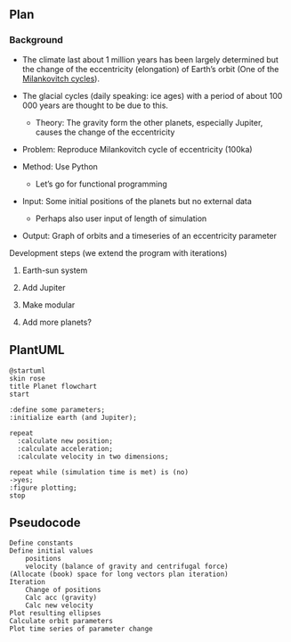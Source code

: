 ## Plan
### Background
- The climate last about 1 million years has been largely determined but the change of the eccentricity (elongation) of Earth’s orbit (One of the [Milankovitch cycles](https://en.wikipedia.org/wiki/Milankovitch_cycles)).

- The glacial cycles (daily speaking: ice ages) with a period of about 100 000 years are thought to be due to this.

  - Theory: The gravity form the other planets, especially Jupiter, causes the change of the eccentricity

- Problem: Reproduce Milankovitch cycle of eccentricity (100ka)

- Method: Use Python

  - Let’s go for functional programming

- Input: Some initial positions of the planets but no external data

  - Perhaps also user input of length of simulation

- Output: Graph of orbits and a timeseries of an eccentricity parameter

Development steps (we extend the program with iterations)

1. Earth-sun system

2. Add Jupiter

3. Make modular

4. Add more planets?



## PlantUML

```plantuml
@startuml
skin rose
title Planet flowchart
start

:define some parameters;
:initialize earth (and Jupiter);

repeat
  :calculate new position;
  :calculate acceleration;
  :calculate velocity in two dimensions;

repeat while (simulation time is met) is (no)
->yes;
:figure plotting;
stop
```
## Pseudocode
```plantuml
Define constants
Define initial values
	positions
	velocity (balance of gravity and centrifugal force)
(Allocate (book) space for long vectors	plan iteration)
Iteration
	Change of positions
	Calc acc (gravity)
	Calc new velocity
Plot resulting ellipses
Calculate orbit parameters
Plot time series of parameter change
```

